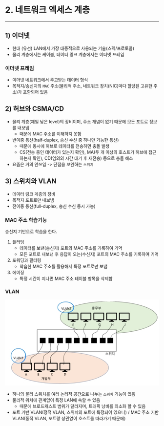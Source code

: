 # 2. 네트워크 엑세스 계층

---

## 1) 이더넷

- 현대 (유선) LAN에서 가장 대중적으로 사용되는 기술(스펙/프로토콜)
- 물리 계층에서는 케이블, 데이터 링크 계층에서는 이더넷 프레임

### 이더넷 프레임

- 이더넷 네트워크에서 주고받는 데이터 형식
- 목적지/송신지의 `MAC` 주소(물리적 주소, 네트워크 장치(NIC)마다 할당된 고유한 주소)가 포함되어 있음

## 2) 허브와 CSMA/CD

- 물리 계층(제일 낮은 level)의 장비이며, 주소 개념이 없기 때문에 모든 포트로 정보를 내보냄
  - 때문에 MAC 주소를 이해하지 못함
- 반이중 통신(half-duplex, 송신 수신 중 하나만 가능한 통신)
  - 때문에 동시에 허브로 데이터를 전송하면 충돌 발생
  - CS(전송 중인 데이터가 있는지 확인), MA(두 개 이상의 호스트가 허브에 접근하는지 확인), CD(임의의 시간 대기 후 재전송) 등으로 충돌 해소
- 요즘은 거의 안쓰임 -> 단점을 보완하는 `스위치`

## 3) 스위치와 VLAN

- 데이터 링크 계층의 장비
- 목적지 포트로만 내보냄
- 전이중 통신(full-duplex, 송신 수신 동시 가능)

### MAC 주소 학습기능
송신지 기반으로 학습을 한다.

1. 플러딩
   - 데이터를 보낸(송신지) 포트의 MAC 주소를 기록하여 기억
   - 모든 포트로 내보낸 후 응답이 오는(수신지) 포트의 MAC 주소를 기록하여 기억
2. 포워딩과 필터링
   - 학습한 MAC 주소를 활용해서 특정 포트로만 보냄
3. 에이징
   - 특정 시간이 지나면 MAC 주소 테이블 항목을 삭제함

### VLAN

![img.png](img.png)
- 하나의 물리 스위치를 여러 논리적 공간으로 나누는 `스위치` 기능이 있음
- 물리적 위치에 관계없이 특정 LAN에 속할 수 있음
  - 때문에 브로드캐스트 범위가 달라지며, 트래픽 낭비를 최소화 할 수 있음
- 포트 기반 VLAN(정적 VLAN, 스위치의 포트에 특정되어 있으니) / MAC 주소 기반 VLAN(동적 VLAN, 포트랑 상관없이 호스트를 따라가기 때문에)